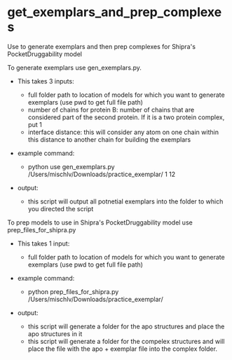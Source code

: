 # get_exemplars_and_prep_complexes

Use to generate exemplars and then prep complexes for Shipra's PocketDruggability model

To generate exemplars use gen_exemplars.py. 
- This takes 3 inputs:
  - full folder path to location of models for which you want to generate exemplars (use pwd to get full file path)
  - number of chains for protein B: number of chains that are considered part of the second protein. If it is a two protein complex, put 1
  - interface distance: this will consider any atom on one chain within this distance to another chain for building the exemplars

- example command:
  - python use gen_exemplars.py /Users/mischlv/Downloads/practice_exemplar/ 1 12
 
- output:
  - this script will output all potnetial exemplars into the folder to which you directed the script  
 

To prep models to use in Shipra's PocketDruggability model use prep_files_for_shipra.py
- This takes 1 input:
  -  full folder path to location of models for which you want to generate exemplars (use pwd to get full file path)

- example command:
  - python prep_files_for_shipra.py /Users/mischlv/Downloads/practice_exemplar/
 
- output:
  - this script will generate a folder for the apo structures and place the apo structures in it
  - this script will generate a folder for the compelex structures and will place the file with the apo + exemplar file into the complex folder.   
